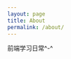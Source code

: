 ```yaml
---
layout: page
title: About
permalink: /about/
---
```

前端学习日常^-^
<!-- This is the base Jekyll theme. You can find out more info about customizing your Jekyll theme, as well as basic Jekyll usage documentation at [jekyllrb.com](https://jekyllrb.com/) -->

<!-- You can find the source code for Minima at GitHub:
[jekyll][jekyll-organization] /
[minima](https://github.com/jekyll/minima) -->

<!-- You can find the source code for Jekyll at GitHub:
[jekyll][jekyll-organization] /
[jekyll](https://github.com/jekyll/jekyll) -->


<!-- [jekyll-organization]: https://github.com/jekyll -->
